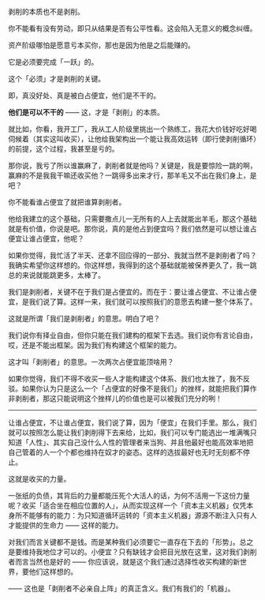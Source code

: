 剥削的本质也不是剥削。

你不能看有没有劳动，即只从结果是否有公平性看。这会陷入无意义的概念纠缠。

资产阶级哪怕是愿意亏本买你，那也是因为他是之后能赚的。

它是必须要完成「一跃」的。

这个「必须」才是剥削的关键。

即，真没好处、真是被白占便宜，他们是不干的。

**他们是可以不干的** —— 这，才是「剥削」的本质。​



就比如，你看，我开工厂，我从工人阶级里挑出一个熟练工，我花大价钱好吃好喝伺候着（其实这叫收买），让他给我架构出一个能让我高效运转（即行使剥削循环）的前提，这个过程，我甚至是亏的。

那你说，我亏了所以谁赢麻了，剥削者就是他吗？关键是，我是要惊险一跳的啊，赢麻的不是我我干嘛还收买他？一跳得多出来才行，那羊毛又不出在我们身上，是吧？

你不能看谁占便宜了就把谁算剥削者。

他给我建立的这个基础，只需要撒点儿一无所有的人上去就能出羊毛，那这个基础就是有价值，你说是吧。那你说，真的是他占到便宜吗？我们依然是可以想让谁占便宜让谁占便宜，他呢？

如果你觉得，我忙活了半天、还拿不回应得的一部分、我就当然不是剥削者了吗？我确实希望你这样想的。你这样想，我得到的这个基础就能被保养更久了，我一跳总的来说就能跳更多，太棒了。

我们是剥削者，关键不在于我们是占便宜的。而在于：要让谁占便宜、不让谁占便宜，是我们说了算。这样一来，我们就可以按照我们的意愿去构建一整个体系了。

这就是所谓「我们是剥削者」的意思。明白了吧？

我们说你有择业自由，但你只能在我们建构的框架下去选。我们说你有言论自由，哎，还是不能出框架。因为我们有构建这个框架的能力。

这才叫「剥削者」的意思。一次两次占便宜能顶啥用？

如果你觉得，我们不得不收买一些人才能构建这个体系、我们也太挫了，我不反驳。如果你认为只是这么一个「占便宜的好像不是我们」的挫样，就能把我们算作非剥削者，那这只能说明这个挫样儿的价值也是可以被我们充分的咧！

---

让谁占便宜，不让谁占便宜，我们说了算，因为「便宜」在我们手里。那么，我们就可以按照怎么能让我们剥削得下去来给，比如，我们可以专门能选出一堆满嘴只知道「人性」、其实自己没什么人性的管理者来当狗、并且他最好也能高效率地把自己管着的人一个个都也维持在奴才的姿态。这样的选拔最好也无时无刻都不停止。

这就是收买的力量。

一张纸的负债，其背后的力量都能压死个大活人的话，为何不活用一下这份力量呢？收买「适合坐在相应位置的人」，从而实现这样一个「资本主义机器」仅凭本身所不能够有的能力：为只知道循环运转的「资本主义机器」源源不断注入只有人才能提供的生命力 —— 这样的能力。​

对我们而言关键都不是钱。而是某种我们必须要它一直存在下去的「形势」。总之是要维持我地位才可以的。小便宜？只有缺钱才会把目光放在这里，这对我们剥削者而言当然也是好的 —— 你应该说，就是这个我们通过选择性收买构建的新世界，要他们这样想的。

—— 这也是「剥削者不必亲自上阵」的真正含义。我们有我们的「机器」。
